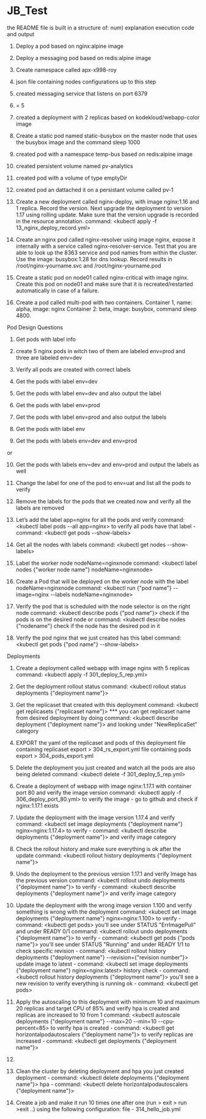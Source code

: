 # JB_Test
the README file is built in a structure of:
num) explanation
execution code and output


1) Deploy a pod based on nginx:alpine image
<!-- 
ubuntu@ip-172-31-10-80:~/JB_Test$ kubectl apply -f 01_nginx_pod.yml
pod/nginx-pod-roy created
ubuntu@ip-172-31-10-80:~/JB_Test$ kubectl get pods
NAME            READY   STATUS    RESTARTS   AGE
nginx-pod-roy   1/1     Running   0          11s 
 -->

2) Deploy a messaging pod based on redis:alpine image
<!-- 
ubuntu@ip-172-31-10-80:~/JB_Test$ kubectl apply -f 02_messaging_pod.yml
pod/messaging created 
ubuntu@ip-172-31-10-80:~/JB_Test$ kubectl get pods
NAME            READY   STATUS    RESTARTS   AGE
messaging       1/1     Running   0          7s    
 -->

3) Create namespace called apx-x998-roy
<!-- 
ubuntu@ip-172-31-10-80:~/JB_Test$ kubectl apply -f 03_namespace.yml
namespace/apx-x998-roy created
ubuntu@ip-172-31-10-80:~/JB_Test$ kubectl get ns
NAME              STATUS   AGE
apx-x998-roy      Active   5s  
 -->

4) json file containing nodes configurations up to this step
<!-- 
ubuntu@ip-172-31-10-80:~/JB_Test$ kubectl get nodes -o json > 04_tmp_nodes.json
 -->

5) created messaging service that listens on port 6379
<!-- 
ubuntu@ip-172-31-10-80:~/JB_Test$ kubectl apply -f 05_messaging_service.yml
service/messaging-service created
ubuntu@ip-172-31-10-80:~/JB_Test$ kubectl get svc
NAME                TYPE        CLUSTER-IP      EXTERNAL-IP   PORT(S)    AGE
messaging-service   ClusterIP   100.70.60.189   <none>        6379/TCP   5s    
 -->
6) = 5

7) created a deployment with 2 replicas based on kodekloud/webapp-color image
<!-- 
ubuntu@ip-172-31-10-80:~/JB_Test$ kubectl apply -f 07_deploy_2_rep.yml
deployment.apps/hr-web-app created
ubuntu@ip-172-31-10-80:~/JB_Test$ kubectl get deployments.apps hr-web-app
NAME         READY   UP-TO-DATE   AVAILABLE   AGE
hr-web-app   2/2     2            2           16s 
 -->

8) Create a static pod named static-busybox on the master node that uses the busybox
image and the command sleep 1000





9) created pod with a namespace temp-bus based on redis:alpine image
<!-- 
ubuntu@ip-172-31-10-80:~/JB_Test$ kubectl apply -f 09_pod_namespace.yml
namespace/finance-roy created
pod/temp-bus created
ubuntu@ip-172-31-10-80:~/JB_Test$ kubectl get ns
NAME              STATUS   AGE
finance-roy       Active   15s
ubuntu@ip-172-31-10-80:~/JB_Test$ kubectl get pods --namespace=finance-roy
NAME       READY   STATUS    RESTARTS   AGE
temp-bus   1/1     Running   0          2m
 -->

10) created persistent volume named pv-analytics
<!-- 
ubuntu@ip-172-31-10-80:~/JB_Test$ kubectl apply -f 10_persistant_volume.yml
persistentvolume/pv-analytics created
ubuntu@ip-172-31-10-80:~/JB_Test$ kubectl get pv
NAME           CAPACITY   ACCESS MODES   RECLAIM POLICY   STATUS      CLAIM   STORAGECLASS   REASON   AGE
pv-analytics   100Mi      RWX            Retain           Available                                   72s
 -->

11) created pod with a volume of type emptyDir
<!-- 
ubuntu@ip-172-31-10-80:~/JB_Test$ kubectl apply -f 11_redis_storage.yml
pod/redis-storage-roy created
ubuntu@ip-172-31-10-80:~/JB_Test$ kubectl get pods
NAME                          READY   STATUS    RESTARTS   AGE
redis-storage-roy             1/1     Running   0          23s
 -->

12) created pod an dattached it on a persistant volume called pv-1
<!-- 
ubuntu@ip-172-31-10-80:~/JB_Test$ kubectl apply -f 12_pod_pv.yml
persistentvolume/pv-1 created
persistentvolumeclaim/pv-1 created
pod/use-pv-roy created
ubuntu@ip-172-31-10-80:~/JB_Test$ kubectl get pv pv-1
NAME   CAPACITY   ACCESS MODES   RECLAIM POLICY   STATUS      CLAIM   STORAGECLASS   REASON   AGE
pv-1   100Mi      RWO            Retain           Available                                   13s
ubuntu@ip-172-31-10-80:~/JB_Test$ kubectl get pvc pv-1
NAME   STATUS   VOLUME                                     CAPACITY   ACCESS MODES   STORAGECLASS    AGE
pv-1   Bound    pvc-f9245503-487e-4249-913b-52b4f2eac960   1Gi        RWO            kops-ssd-1-17   21s
ubuntu@ip-172-31-10-80:~/JB_Test$ kubectl get pods use-pv-roy
NAME         READY   STATUS    RESTARTS   AGE
use-pv-roy   1/1     Running   0          43s
 -->

13) Create a new deployment called nginx-deploy, with image nginx:1.16 and 1 replica. Record the version. Next upgrade the deployment to version 1.17 using rolling update. Make sure that the version upgrade is recorded in the resource annotation.
command: \<kubectl apply -f 13_nginx_deploy_record.yml\>
<!-- 
ubuntu@ip-172-31-10-80:~/JB_Test$ kubectl apply -f 13_nginx_deploy_record.yml
deployment.apps/nginx-deploy created
ubuntu@ip-172-31-10-80:~/JB_Test$ kubectl get deployments nginx-deploy
NAME           READY   UP-TO-DATE   AVAILABLE   AGE
nginx-deploy   1/1     1            1           17s
ubuntu@ip-172-31-10-80:~/JB_Test$ kubectl set image deployments nginx-deploy nginx=nginx:1.17 --record
deployment.apps/nginx-deploy image updated
ubuntu@ip-172-31-10-80:~/JB_Test$ kubectl describe deployments nginx-deploy
Name:                   nginx-deploy
...
Annotations:            deployment.kubernetes.io/revision: 2
                        kubernetes.io/change-cause: kubectl set image deployments nginx-deploy nginx=nginx:1.17 --record=true
...                        
    Image:        nginx:1.17
 -->

14) Create an nginx pod called nginx-resolver using image nginx, expose it internally with a service called nginx-resolver-service. Test that you are able to look up the 8363 service and pod names from within the cluster. Use the image: busybox:1.28 for dns lookup. Record results in /root/nginx-yourname.svc and /root/nginx-yourname.pod
<!-- 
ubuntu@ip-172-31-15-28:~/JB_Test$ kubectl apply -f 14_deploy_and_service.yml
service/nginx-resolver-service created
pod/nginx-resolver created
ubuntu@ip-172-31-15-28:~/JB_Test$ kubectl get svc nginx-resolver-service
NAME                     TYPE        CLUSTER-IP     EXTERNAL-IP   PORT(S)   AGE
nginx-resolver-service   ClusterIP   100.66.254.0   <none>        80/TCP    10s
ubuntu@ip-172-31-15-28:~/JB_Test$ kubectl get pods nginx-resolver
NAME             READY   STATUS    RESTARTS   AGE
nginx-resolver   1/1     Running   0          20s
ubuntu@ip-172-31-15-28:~/JB_Test$ kubectl run test-nslookup --image=busybox:1.28 -- nslookup nginx-resolver-service
pod/test-nslookup created
ubuntu@ip-172-31-15-28:~/JB_Test$ kubectl logs test-nslookup
Server:    100.64.0.10
Address 1: 100.64.0.10 kube-dns.kube-system.svc.cluster.local

Name:      nginx-resolver-service
Address 1: 100.66.254.0 nginx-resolver-service.default.svc.cluster.local
 -->


15) Create a static pod on node01 called nginx-critical with image nginx. Create this pod
on node01 and make sure that it is recreated/restarted automatically in case of a
failure.


16) Create a pod called multi-pod with two containers.
Container 1, name: alpha, image: nginx
Container 2: beta, image: busybox, command sleep 4800.
<!-- 
ubuntu@ip-172-31-10-80:~/JB_Test$ kubectl apply -f 16_pod_2_containers.yml
pod/multi-pod created
ubuntu@ip-172-31-10-80:~/JB_Test$ kubectl get pods
NAME                           READY   STATUS    RESTARTS   AGE
multi-pod                      2/2     Running   0          46s
ubuntu@ip-172-31-10-80:~/JB_Test$ kubectl describe pods multi-pod
Name:         multi-pod
...
Containers:
  alpha:
...
  beta:
...
    Command:
      sleep
    Args:
      4800
 -->


Pod Design Questions

1) Get pods with label info
<!-- 
ubuntu@ip-172-31-10-80:~/JB_Test$ kubectl get pods --show-labels
NAME                           READY   STATUS    RESTARTS   AGE     LABELS
messaging                      1/1     Running   0          45m     tier=msg
multi-pod                      2/2     Running   0          3m43s   <none>
use-pv-roy                     1/1     Running   0          15m     run=use-pv-roy
 -->

2) create 5 nginx pods in witch two of them are labeled env=prod and three are labeled env=dev
<!-- 
ubuntu@ip-172-31-10-80:~/JB_Test$ kubectl run pod-1 --image=nginx --labels env=prod
pod/pod-1 created
ubuntu@ip-172-31-10-80:~/JB_Test$ kubectl run pod-2 --image=nginx --labels env=prod
pod/pod-2 created
ubuntu@ip-172-31-10-80:~/JB_Test$ kubectl run pod-3 --image=nginx --labels env=dev
pod/pod-3 created
ubuntu@ip-172-31-10-80:~/JB_Test$ kubectl run pod-4 --image=nginx --labels env=dev
pod/pod-4 created
ubuntu@ip-172-31-10-80:~/JB_Test$ kubectl run pod-5 --image=nginx --labels env=dev
pod/pod-5 created
ubuntu@ip-172-31-10-80:~/JB_Test$ kubectl get pods --show-labels 
NAME    READY   STATUS    RESTARTS   AGE   LABELS
pod-1   1/1     Running   0          45s   env=prod
pod-2   1/1     Running   0          40s   env=prod
pod-3   1/1     Running   0          31s   env=dev
pod-4   1/1     Running   0          27s   env=dev
pod-5   1/1     Running   0          21s   env=dev
 -->

3) Verify all pods are created with correct labels
<!-- 
ubuntu@ip-172-31-10-80:~/JB_Test$ kubectl get pods --show-labels 
NAME    READY   STATUS    RESTARTS   AGE   LABELS
pod-1   1/1     Running   0          45s   env=prod
pod-2   1/1     Running   0          40s   env=prod
pod-3   1/1     Running   0          31s   env=dev
pod-4   1/1     Running   0          27s   env=dev
pod-5   1/1     Running   0          21s   env=dev
 -->

4) Get the pods with label env=dev
<!-- 
ubuntu@ip-172-31-10-80:~/JB_Test$ kubectl get pods -l env=dev
NAME    READY   STATUS    RESTARTS   AGE
pod-3   1/1     Running   0          2m23s
pod-4   1/1     Running   0          2m19s
pod-5   1/1     Running   0          2m13s
 -->

5) Get the pods with label env=dev and also output the label
<!-- 
ubuntu@ip-172-31-10-80:~/JB_Test$ kubectl get pods -l env=dev --show-labels 
NAME    READY   STATUS    RESTARTS   AGE     LABELS
pod-3   1/1     Running   0          3m14s   env=dev
pod-4   1/1     Running   0          3m10s   env=dev
pod-5   1/1     Running   0          3m4s    env=dev
 -->

6) Get the pods with label env=prod
<!-- 
ubuntu@ip-172-31-10-80:~/JB_Test$ kubectl get pods -l env=prod
NAME    READY   STATUS    RESTARTS   AGE
pod-1   1/1     Running   0          3m54s
pod-2   1/1     Running   0          3m49s
 -->

7) Get the pods with label env=prod and also output the labels
<!-- 
ubuntu@ip-172-31-10-80:~/JB_Test$ kubectl get pods -l env=prod --show-labels 
NAME    READY   STATUS    RESTARTS   AGE     LABELS
pod-1   1/1     Running   0          4m20s   env=prod
pod-2   1/1     Running   0          4m15s   env=prod
 -->

8) Get the pods with label env
<!-- 
ubuntu@ip-172-31-10-80:~/JB_Test$ kubectl get pods -l env
NAME    READY   STATUS    RESTARTS   AGE
pod-1   1/1     Running   0          5m21s
pod-2   1/1     Running   0          5m16s
pod-3   1/1     Running   0          5m7s
pod-4   1/1     Running   0          5m3s
pod-5   1/1     Running   0          4m57s
 -->

9) Get the pods with labels env=dev and env=prod
<!-- 
ubuntu@ip-172-31-10-80:~/JB_Test$ kubectl get pods -l env --show-labels | egrep 'dev|prod'
pod-1   1/1     Running   0          5m51s   env=prod
pod-2   1/1     Running   0          5m46s   env=prod
pod-3   1/1     Running   0          5m37s   env=dev
pod-4   1/1     Running   0          5m33s   env=dev
pod-5   1/1     Running   0          5m27s   env=dev
 -->
or
<!-- 
ubuntu@ip-172-31-10-80:~/JB_Test$ kubectl get pods -L env | egrep 'prod|dev'
pod-1   1/1     Running   0          6m14s   prod
pod-2   1/1     Running   0          6m9s    prod
pod-3   1/1     Running   0          6m      dev
pod-4   1/1     Running   0          5m56s   dev
pod-5   1/1     Running   0          5m50s   dev
 -->

10) Get the pods with labels env=dev and env=prod and output the labels as well
<!-- 
ubuntu@ip-172-31-10-80:~/JB_Test$ kubectl get pods -l env --show-labels | egrep 'dev|prod'
pod-1   1/1     Running   0          7m18s   env=prod
pod-2   1/1     Running   0          7m13s   env=prod
pod-3   1/1     Running   0          7m4s    env=dev
pod-4   1/1     Running   0          7m      env=dev
pod-5   1/1     Running   0          6m54s   env=dev
 -->

11) Change the label for one of the pod to env=uat and list all the pods to verify
<!-- 
ubuntu@ip-172-31-10-80:~/JB_Test$ kubectl label pods pod-5 env=uat --overwrite 
pod/pod-5 labeled
ubuntu@ip-172-31-10-80:~/JB_Test$ kubectl get pods -l env --show-labels 
NAME    READY   STATUS    RESTARTS   AGE     LABELS
pod-1   1/1     Running   0          8m25s   env=prod
pod-2   1/1     Running   0          8m20s   env=prod
pod-3   1/1     Running   0          8m11s   env=dev
pod-4   1/1     Running   0          8m7s    env=dev
pod-5   1/1     Running   0          8m1s    env=uat
 -->

12) Remove the labels for the pods that we created now and verify all the labels are removed
<!-- 
controlplane $ kubectl label pods -l env env-
pod/pod-1 labeled
pod/pod-2 labeled
pod/pod-3 labeled
pod/pod-4 labeled
pod/pod-5 labeled
controlplane $ kubectl get pods --show-labels 
NAME    READY   STATUS    RESTARTS   AGE     LABELS
pod-1   1/1     Running   0          10m     <none>
pod-2   1/1     Running   0          10m     <none>
pod-3   1/1     Running   0          9m51s   <none>
pod-4   1/1     Running   0          9m47s   <none>
pod-5   1/1     Running   0          9m41s   <none>
 -->

13) Let’s add the label app=nginx for all the pods and verify 
command: \<kubectl label pods --all app=nginx\>
to verify all pods have that label - command: \<kubectl get pods --show-labels\>




14) Get all the nodes with labels
command: \<kubectl get nodes --show-labels\>




15) Label the worker node nodeName=nginxnode
command: \<kubectl label nodes {"worker node name"} nodeName=nginxnode\>     




16) Create a Pod that will be deployed on the worker node with the label nodeName=nginxnode
command: \<kubectl run {"pod name"} --image=nginx --labels nodeName=nginxnode\>




17) Verify the pod that is scheduled with the node selector is on the right node
command: \<kubectl describe pods {"pod name"}\>
check if the pods is on the desired node
or command: \<kubectl describe nodes {"nodename"}
check if the node has the desired pod in it




18) Verify the pod nginx that we just created has this label
command: \<kubectl get pods {"pod name"} --show-labels\>




Deployments

1) Create a deployment called webapp with image nginx with 5 replicas
command: \<kubectl apply -f 301_deploy_5_rep.yml\>

2) Get the deployment rollout status
command: \<kubectl rollout status deployments {"deployment name"}\>

3) Get the replicaset that created with this deployment
command: \<kubectl get replicasets {"replicaset name"}\>
*** you can get replicaset name from desired deployment by doing command: \<kubectl describe deployment {"deployment name"}\> and looking under "NewReplicaSet" category

4) EXPORT the yaml of the replicaset and pods of this deployment
file containing replicaset export > 304_rs_export.yml
file containing pods export > 304_pods_export.yml

5) Delete the deployment you just created and watch all the pods are also being deleted
command: \<kubectl delete -f 301_deploy_5_rep.yml\>

6) Create a deployment of webapp with image nginx:1.17.1 with container port 80 and verify the image version
command: \<kubectl apply -f 306_deploy_port_80.yml\>
to verify the image - go to github and check if nginx:1.17.1 exists

7) Update the deployment with the image version 1.17.4 and verify
command: \<kubectl set image deployments {"deployment name"} nginx=nginx:1.17.4\>
to verify - command: \<kubectl describe deployments {"deployment name"}\> and verify image category

8) Check the rollout history and make sure everything is ok after the update
command: \<kubectl rollout history deployments {"deployment name"}\>

9) Undo the deployment to the previous version 1.17.1 and verify Image has the previous version
command: \<kubectl rollout undo deployments {"deployment name"}\>
to verify - command: \<kubectl describe deployments {"deployment name"}\> and verify image category

10) Update the deployment with the wrong image version 1.100 and verify something is wrong with the deployment
command: \<kubectl set image deployments {"deployment name"} nginx=nginx:1.100\>
to verify - command: \<kubectl get pods\> you'll see under STATUS "ErrImagePull" and under READY 0/1
command: \<kubectl rollout undo deployments {"deployment name"}\>
to verify - command: \<kubectl get pods {"pods name"}\> you'll see under STATUS "Running" and under READY 1/1
to check specific revision - command: \<kubectl rollout history deployments {"deployment name"} --revision={"revision number"}\>
update image to latest - command: \<kubectl set image deployments {"deployment name"} nginx=nginx:latest\>
history check - command: \<kubectl rollout history deployments {"deployment name"}\> you'll see a new revision
to verify everything is running ok - command: \<kubectl get pods\>

11) Apply the autoscaling to this deployment with minimum 10 and maximum 20 replicas and target CPU of 85% and verify hpa is created and replicas are increased to 10 from 1
command: \<kubectl autoscale deployments {"deployment name"} --max=20 --min=10 --cpu-percent=85\>
to verify hpa is created - command: \<kubectl get horizontalpodautoscalers {"deployment name"}\>
to verify replicas are increased - command: \<kubectl get deployments {"deployment name"}\>

12)

13) Clean the cluster by deleting deployment and hpa you just created
deployment - command: \<kubectl delete deployments {"deployment name"}\>
hpa - command: \<kubectl delete horizontalpodautoscalers {"deployment name"}\>


14) Create a job and make it run 10 times one after one (run > exit > run >exit ..) using the following configuration:
file - 314_hello_job.yml
